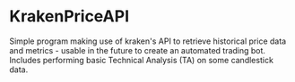 # KrakenPriceAPI
Simple program making use of kraken's API to retrieve historical price data and metrics - usable in the future to create an automated trading bot. Includes performing basic Technical Analysis (TA) on some candlestick data.

